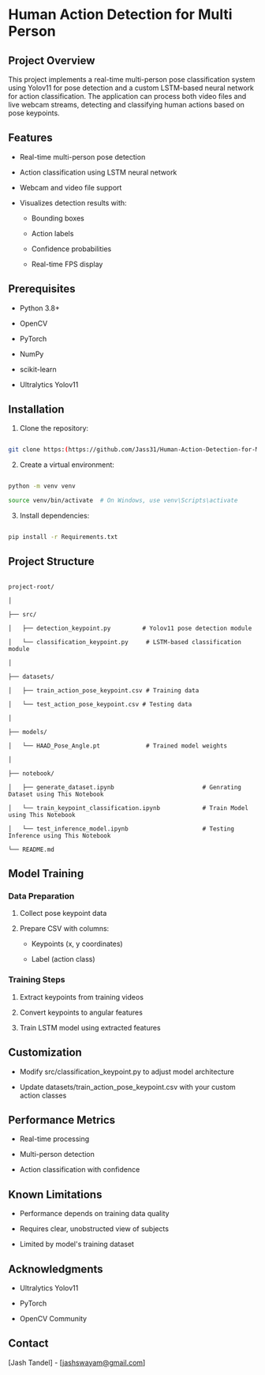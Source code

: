 # Human Action Detection for Multi Person

## Project Overview

This project implements a real-time multi-person pose classification system using Yolov11 for pose detection and a custom LSTM-based neural network for action classification. The application can process both video files and live webcam streams, detecting and classifying human actions based on pose keypoints.

## Features

- Real-time multi-person pose detection

- Action classification using LSTM neural network

- Webcam and video file support

- Visualizes detection results with:

  - Bounding boxes

  - Action labels

  - Confidence probabilities

  - Real-time FPS display

## Prerequisites

- Python 3.8+

- OpenCV

- PyTorch

- NumPy

- scikit-learn

- Ultralytics Yolov11

## Installation

1. Clone the repository:

```bash

git clone https:(https://github.com/Jass31/Human-Action-Detection-for-Multi-Person-.git)


```

2. Create a virtual environment:

```bash

python -m venv venv

source venv/bin/activate  # On Windows, use venv\Scripts\activate

```

3. Install dependencies:

```bash

pip install -r Requirements.txt

```

## Project Structure

```

project-root/

│

├── src/

│   ├── detection_keypoint.py         # Yolov11 pose detection module

│   └── classification_keypoint.py     # LSTM-based classification module

│

├── datasets/

│   ├── train_action_pose_keypoint.csv # Training data

│   └── test_action_pose_keypoint.csv # Testing data

│

├── models/

│   └── HAAD_Pose_Angle.pt             # Trained model weights

│

├── notebook/

│   ├── generate_dataset.ipynb                         # Genrating Dataset using This Notebook

│   └── train_keypoint_classification.ipynb            # Train Model using This Notebook

│   └── test_inference_model.ipynb                     # Testing Inference using This Notebook

└── README.md

```

## Model Training

### Data Preparation

1. Collect pose keypoint data

2. Prepare CSV with columns:

   - Keypoints (x, y coordinates)

   - Label (action class)

### Training Steps

1. Extract keypoints from training videos

2. Convert keypoints to angular features

3. Train LSTM model using extracted features

## Customization

- Modify src/classification_keypoint.py to adjust model architecture

- Update datasets/train_action_pose_keypoint.csv with your custom action classes

## Performance Metrics

- Real-time processing

- Multi-person detection

- Action classification with confidence

## Known Limitations

- Performance depends on training data quality

- Requires clear, unobstructed view of subjects

- Limited by model's training dataset


## Acknowledgments

- Ultralytics Yolov11

- PyTorch

- OpenCV Community

## Contact

[Jash Tandel] - [jashswayam@gmail.com]
